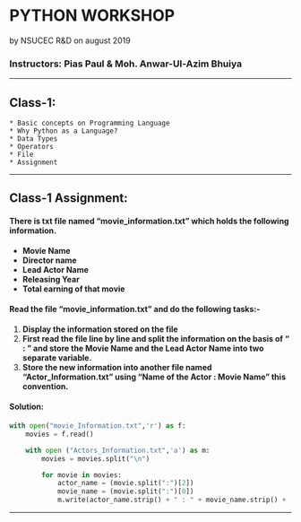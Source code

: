 # PYTHON WORKSHOP 
by NSUCEC R&D on august 2019


### Instructors: Pias Paul & Moh. Anwar-Ul-Azim Bhuiya
***



## Class-1:

    * Basic concepts on Programming Language
    * Why Python as a Language?
    * Data Types
    * Operators
    * File
    * Assignment

***


## Class-1 Assignment:

#### There is txt file named “movie_information.txt” which holds the following information.
- **Movie Name**
- **Director name**
- **Lead Actor Name**
- **Releasing Year**
- **Total earning of that movie**
#### Read the file “movie_information.txt” and do the following tasks:-
1. **Display the information stored on the file**
2. **First read the file line by line and split the information on the basis of “ : ” and store the Movie Name and the Lead Actor Name into two separate variable.**
3. **Store the new information into another file named “Actor_Information.txt” using “Name of the Actor : Movie Name” this convention.**

#### Solution:
```python
with open("movie_Information.txt",'r') as f:
    movies = f.read()

    with open ("Actors_Information.txt",'a') as m:
        movies = movies.split("\n")

        for movie in movies:
            actor_name = (movie.split(":")[2])
            movie_name = (movie.split(":")[0])
            m.write(actor_name.strip() + " : " + movie_name.strip() + '\n')
```

***


